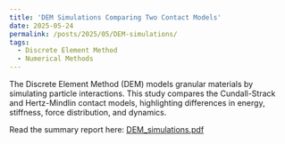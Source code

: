 ```yaml
---
title: 'DEM Simulations Comparing Two Contact Models'
date: 2025-05-24
permalink: /posts/2025/05/DEM-simulations/
tags:
  - Discrete Element Method
  - Numerical Methods
---
```

The Discrete Element Method (DEM) models granular materials by simulating particle interactions. This study compares the Cundall-Strack and Hertz-Mindlin contact models, highlighting differences in energy, stiffness, force distribution, and dynamics.

Read the summary report here: [DEM_simulations.pdf](/files/blogs/DEM_simulation_report.pdf)